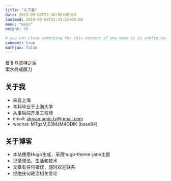 ```yaml
---
title: "关于我"
date: 2019-09-04T21:38:52+08:00
lastmod: 2019-09-04T21:41:52+08:00
menu: "main"
weight: 50

# you can close something for this content if you open it in config.toml.
comment: true
mathjax: false
---
```


反复与坚持之后<br>柔水终成雕刀


## 关于我
 * 来自上海
 * 本科毕业于上海大学
 * 从事后端开发工程师
 * email: <akiyamamio.ty@gmail.com>
 * wechat: MTgzMjE3MzM4ODIK (base64)

## 关于博客
 * 本站使用Hugo生成，采用hugo-theme-jane主题
 * 记录想法、生活和技术
 * 文章有任何错误，随时欢迎联系
 * 拒绝任何政治相关言论

